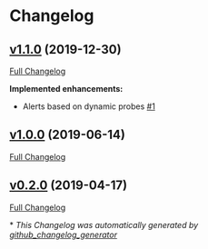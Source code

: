 # Changelog

## [v1.1.0](https://github.com/weacast/weacast-alert/tree/v1.1.0) (2019-12-30)

[Full Changelog](https://github.com/weacast/weacast-alert/compare/v1.0.0...v1.1.0)

**Implemented enhancements:**

- Alerts based on dynamic probes [\#1](https://github.com/weacast/weacast-alert/issues/1)

## [v1.0.0](https://github.com/weacast/weacast-alert/tree/v1.0.0) (2019-06-14)

[Full Changelog](https://github.com/weacast/weacast-alert/compare/v0.2.0...v1.0.0)

## [v0.2.0](https://github.com/weacast/weacast-alert/tree/v0.2.0) (2019-04-17)

[Full Changelog](https://github.com/weacast/weacast-alert/compare/1d40b6f92d23d118d2a80414658c67816316b77b...v0.2.0)



\* *This Changelog was automatically generated by [github_changelog_generator](https://github.com/skywinder/Github-Changelog-Generator)*